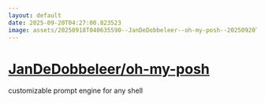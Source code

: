 ```yaml
---
layout: default
date: 2025-09-20T04:27:00.823523
image: assets/20250918T040635590--JanDeDobbeleer--oh-my-posh--20250920T032750979--cropped.png
---
```


# [JanDeDobbeleer/oh-my-posh](https://github.com/JanDeDobbeleer/oh-my-posh)

customizable prompt engine for any shell
